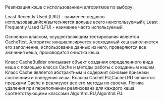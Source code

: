 Реализация кэша с использованием алгоритмов по выбору: 

Least Recently Used (LRU) - наименее недавно использовавшийся(вытесняется 
дольше всего неиспользуемый); 
Least Frequently Used (LFU) - наименее часто используемый.

Основным классом, осуществляющим тестирования является CacheTest. 
Алгоритм: 
инициализируется неоходимый кеш
выполняется его заполнение, использование данных из него, проверяются все 
значения кеша, производится очистка кеша.

Класс CacheBuilder описывает объект создания определенного вида кеша с помощью 
класса Cache и методы работы с созданным кешем.
Класс Cache является абстрактным и содержит основые признаки состояниия и 
поведения кеша.
Классы CacheLFU,CacheLRU являются предками Cache и  реализуют все его методы 
по своему.
Логика удаления при переполнении реализована для каждого кеша соответствующими 
классами AlgoritmLRU,AlgoritmLFU.
 